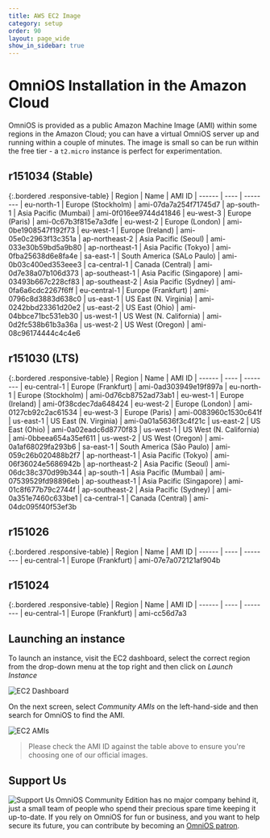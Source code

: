 ```yaml
---
title: AWS EC2 Image
category: setup
order: 90
layout: page_wide
show_in_sidebar: true
---
```


# OmniOS Installation in the Amazon Cloud

OmniOS is provided as a public Amazon Machine Image (AMI) within some
regions in the Amazon Cloud; you can have a virtual OmniOS server up and
running within a couple of minutes.
The image is small so can be run within the free tier - a `t2.micro` instance
is perfect for experimentation.

## r151034 (Stable)

{:.bordered .responsive-table}
| Region | Name | AMI ID
| ------ | ---- | --------
| eu-north-1 | Europe (Stockholm) | ami-07da7a254f71745d7
| ap-south-1 | Asia Pacific (Mumbai) | ami-0f016ee9744d41846
| eu-west-3 | Europe (Paris) | ami-0c67b3f815e7a3dfe
| eu-west-2 | Europe (London) | ami-0be1908547f192f73
| eu-west-1 | Europe (Ireland) | ami-05e0c2963f13c351a
| ap-northeast-2 | Asia Pacific (Seoul) | ami-033e30b59bd5a9b80
| ap-northeast-1 | Asia Pacific (Tokyo) | ami-0fba25638d6e8fa4e
| sa-east-1 | South America (SALo Paulo) | ami-0b03c400ed353eee3
| ca-central-1 | Canada (Central) | ami-0d7e38a07b106d373
| ap-southeast-1 | Asia Pacific (Singapore) | ami-03493b667c228cf83
| ap-southeast-2 | Asia Pacific (Sydney) | ami-0fa6a6cdc2267f6ff
| eu-central-1 | Europe (Frankfurt) | ami-0796c8d3883d638c0
| us-east-1 | US East (N. Virginia) | ami-0242bbd23361d20e2
| us-east-2 | US East (Ohio) | ami-04bbce71bc531eb30
| us-west-1 | US West (N. California) | ami-0d2fc538b61b3a36a
| us-west-2 | US West (Oregon) | ami-08c96174444c4c4e6

## r151030 (LTS)

{:.bordered .responsive-table}
| Region | Name | AMI ID
| ------ | ---- | --------
| eu-central-1 | Europe (Frankfurt) | ami-0ad303949e19f897a
| eu-north-1 | Europe (Stockholm) | ami-0d76cb8752ad73ab1
| eu-west-1 | Europe (Ireland) | ami-0f38cdec7da648424
| eu-west-2 | Europe (London) | ami-0127cb92c2ac61534
| eu-west-3 | Europe (Paris) | ami-0083960c1530c641f
| us-east-1 | US East (N. Virginia) | ami-0a01a5636f3c4f21c
| us-east-2 | US East (Ohio) | ami-0a02eadc6d8770f83
| us-west-1 | US West (N. California) | ami-0bbeea654a35ef611
| us-west-2 | US West (Oregon) | ami-0a1af68029fa293b6
| sa-east-1 | South America (São Paulo) | ami-059c26b020488b2f7
| ap-northeast-1 | Asia Pacific (Tokyo) | ami-06f36024e5686942b
| ap-northeast-2 | Asia Pacific (Seoul) | ami-06dc38c370d99b344
| ap-south-1 | Asia Pacific (Mumbai) | ami-07539529fd98896eb
| ap-southeast-1 | Asia Pacific (Singapore) | ami-01c8f677b79c2744f
| ap-southeast-2 | Asia Pacific (Sydney) | ami-0a351e7460c633be1
| ca-central-1 | Canada (Central) | ami-04dc095f40f53ef3b

## r151026

{:.bordered .responsive-table}
| Region | Name | AMI ID
| ------ | ---- | --------
| eu-central-1 | Europe (Frankfurt) | ami-07e7a072121af904b

## r151024

{:.bordered .responsive-table}
| Region | Name | AMI ID
| ------ | ---- | --------
| eu-central-1 | Europe (Frankfurt) | ami-cc56d7a3

## Launching an instance

To launch an instance, visit the EC2 dashboard, select the correct region
from the drop-down menu at the top right and then click on _Launch Instance_

![EC2 Dashboard](../assets/images/ec2_launch.png?raw=true "EC2 Dashboard")

On the next screen, select _Community AMIs_ on the left-hand-side and then
search for OmniOS to find the AMI.

![EC2 AMIs](../assets/images/ec2_ami.png?raw=true "EC2 AMIs")

> Please check the AMI ID against the table above to ensure you're choosing
> one of our official images.

## Support Us

<a href="https://omniosce.org/patron">
<img src="https://omniosce.org/assets/images/support.png" alt="Support Us" align="left">
</a>

OmniOS Community Edition has no major company behind it, just a small
team of people who spend their precious spare time keeping it up-to-date.
If you rely on OmniOS for fun or business, and you want to help secure
its future, you can contribute by becoming an
[OmniOS patron](https://omniosce.org/patron).


